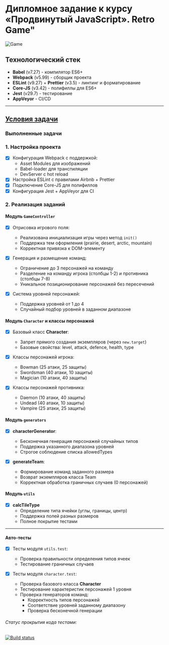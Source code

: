 # Дипломное задание к курсу «Продвинутый JavaScript». Retro Game"

![Game](/src/img/)

## Технологический стек
- **Babel** (v7.27) - компилятор ES6+
- **Webpack** (v5.99) - сборщик проекта
- **ESLint** (v9.27) + **Prettier** (v3.5) - линтинг и форматирование
- **Core-JS** (v3.42) - полифиллы для ES6+
- **Jest** (v29.7) - тестирование
- **AppVeyor** - CI/CD

***

## [Условия задачи](https://github.com/netology-code/js-advanced-diploma "Ссылка на задание по дипломному проекту")

### Выполненные задачи

### 1. Настройка проекта
- [x] Конфигурация Webpack с поддержкой:
  - Asset Modules для изображений
  - Babel-loader для транспиляции
  - DevServer с hot reload
- [x] Настройка ESLint с правилами Airbnb + Prettier
- [x] Подключение Core-JS для полифиллов
- [x] Конфигурация Jest + AppVeyor для CI

### 2. Реализация заданий

#### Модуль `GameController`

- [x] Отрисовка игрового поля:
    - Реализована инициализация игры через метод `init()`
    - Поддержка тем оформления (prairie, desert, arctic, mountain)
    - Корректная привязка к DOM-элементу

- [x] Генерация и размещение команд:
    - Ограничение до 3 персонажей на команду
    - Разделение на команду игрока (столбцы 1-2) и противника (столбцы 7-8)
    - Уникальное позиционирование персонажей без пересечений

- [x] Система уровней персонажей:
    - Поддержка уровней от 1 до 4
    - Случайный подбор уровней в заданном диапазоне

#### Модуль `Character` и классы персонажей

- [x] Базовый класс **Character**:
    - Запрет прямого создания экземпляров (через `new.target`)
    - Базовые свойства: level, attack, defence, health, type

- [x] Классы персонажей игрока:
    - Bowman (25 атаки, 25 защиты)
    - Swordsman (40 атаки, 10 защиты)
    - Magician (10 атаки, 40 защиты)

- [x] Классы персонажей противника:
    - Daemon (10 атаки, 40 защиты)
    - Undead (40 атаки, 10 защиты)
    - Vampire (25 атаки, 25 защиты)

#### Модуль `generators`

- [x] **characterGenerator**:
    - Бесконечная генерация персонажей случайных типов
    - Поддержка указанного диапазона уровней
    - Строгое соблюдение списка allowedTypes

- [x] **generateTeam**:
    - Формирование команд заданного размера
    - Возврат экземпляров класса Team
    - Корректная обработка граничных случаев (0 персонажей)

#### Модуль `utils`

- [x] **calcTileType**
    - Определение типа ячейки (углы, границы, центр)
    - Поддержка полей разных размеров
    - Полное покрытие тестами

***

#### Авто-тесты 

- [x] Тесты модуля `utils.test`:
    - Проверка правильности определения типов ячеек
    - Тестирование граничных случаев

- [x] Тесты модуля `character.test`:
    - Проверка базового класса **Character**
    - Тестирование характеристик персонажей 1 уровня
    - Проверка генераторов команд:
        * Корректность типов персонажей
        * Соответствие уровней заданному диапазону
        * Проверка бесконечной генерации


###### Статус прокрытия кода тестами:
[![Build status](https://ci.appveyor.com/api/projects/status/t6stdwsxbhqq80fs?svg=true)](https://ci.appveyor.com/project/Nikolay87-ru/js-advanced-diploma)